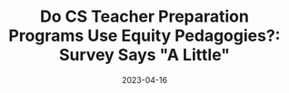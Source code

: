 ---
title: 'Do CS Teacher Preparation Programs Use Equity Pedagogies?: Survey Says "A Little"'
collection: publications
date: 2023-04-16
venue: "AERA"
paperurl: https://tinyurl.com/2ox4peul
pdf: "/files/slides/2023-aera.pdf"
citation: '<b><u>Hu, A. D.</u></b>, Heath, M. K., Yadav, A. (2023). Do CS Teacher Preparation Programs Use Equity Pedagogies?: Survey Says "A Little". Annual Meeting of the AERA, Chicago, IL, USA'
excerpt: ""
---